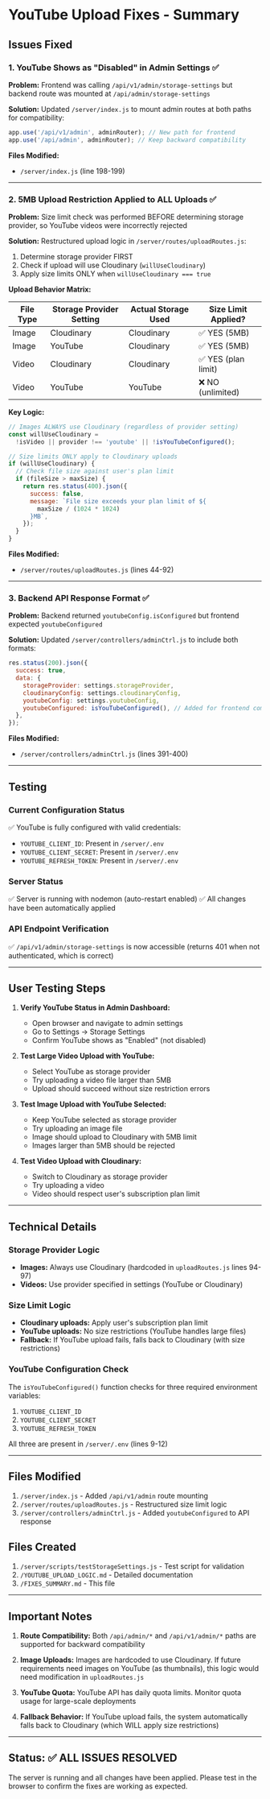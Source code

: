 # YouTube Upload Fixes - Summary

## Issues Fixed

### 1. YouTube Shows as "Disabled" in Admin Settings ✅

**Problem:** Frontend was calling `/api/v1/admin/storage-settings` but backend route was mounted at `/api/admin/storage-settings`

**Solution:** Updated `/server/index.js` to mount admin routes at both paths for compatibility:

```javascript
app.use('/api/v1/admin', adminRouter); // New path for frontend
app.use('/api/admin', adminRouter); // Keep backward compatibility
```

**Files Modified:**

- `/server/index.js` (line 198-199)

---

### 2. 5MB Upload Restriction Applied to ALL Uploads ✅

**Problem:** Size limit check was performed BEFORE determining storage provider, so YouTube videos were incorrectly rejected

**Solution:** Restructured upload logic in `/server/routes/uploadRoutes.js`:

1. Determine storage provider FIRST
2. Check if upload will use Cloudinary (`willUseCloudinary`)
3. Apply size limits ONLY when `willUseCloudinary === true`

**Upload Behavior Matrix:**

| File Type | Storage Provider Setting | Actual Storage Used | Size Limit Applied? |
| --------- | ------------------------ | ------------------- | ------------------- |
| Image     | Cloudinary               | Cloudinary          | ✅ YES (5MB)        |
| Image     | YouTube                  | Cloudinary          | ✅ YES (5MB)        |
| Video     | Cloudinary               | Cloudinary          | ✅ YES (plan limit) |
| Video     | YouTube                  | YouTube             | ❌ NO (unlimited)   |

**Key Logic:**

```javascript
// Images ALWAYS use Cloudinary (regardless of provider setting)
const willUseCloudinary =
  !isVideo || provider !== 'youtube' || !isYouTubeConfigured();

// Size limits ONLY apply to Cloudinary uploads
if (willUseCloudinary) {
  // Check file size against user's plan limit
  if (fileSize > maxSize) {
    return res.status(400).json({
      success: false,
      message: `File size exceeds your plan limit of ${
        maxSize / (1024 * 1024)
      }MB`,
    });
  }
}
```

**Files Modified:**

- `/server/routes/uploadRoutes.js` (lines 44-92)

---

### 3. Backend API Response Format ✅

**Problem:** Backend returned `youtubeConfig.isConfigured` but frontend expected `youtubeConfigured`

**Solution:** Updated `/server/controllers/adminCtrl.js` to include both formats:

```javascript
res.status(200).json({
  success: true,
  data: {
    storageProvider: settings.storageProvider,
    cloudinaryConfig: settings.cloudinaryConfig,
    youtubeConfig: settings.youtubeConfig,
    youtubeConfigured: isYouTubeConfigured(), // Added for frontend compatibility
  },
});
```

**Files Modified:**

- `/server/controllers/adminCtrl.js` (lines 391-400)

---

## Testing

### Current Configuration Status

✅ YouTube is fully configured with valid credentials:

- `YOUTUBE_CLIENT_ID`: Present in `/server/.env`
- `YOUTUBE_CLIENT_SECRET`: Present in `/server/.env`
- `YOUTUBE_REFRESH_TOKEN`: Present in `/server/.env`

### Server Status

✅ Server is running with nodemon (auto-restart enabled)
✅ All changes have been automatically applied

### API Endpoint Verification

✅ `/api/v1/admin/storage-settings` is now accessible (returns 401 when not authenticated, which is correct)

---

## User Testing Steps

1. **Verify YouTube Status in Admin Dashboard:**

   - Open browser and navigate to admin settings
   - Go to Settings → Storage Settings
   - Confirm YouTube shows as "Enabled" (not disabled)

2. **Test Large Video Upload with YouTube:**

   - Select YouTube as storage provider
   - Try uploading a video file larger than 5MB
   - Upload should succeed without size restriction errors

3. **Test Image Upload with YouTube Selected:**

   - Keep YouTube selected as storage provider
   - Try uploading an image file
   - Image should upload to Cloudinary with 5MB limit
   - Images larger than 5MB should be rejected

4. **Test Video Upload with Cloudinary:**
   - Switch to Cloudinary as storage provider
   - Try uploading a video
   - Video should respect user's subscription plan limit

---

## Technical Details

### Storage Provider Logic

- **Images:** Always use Cloudinary (hardcoded in `uploadRoutes.js` lines 94-97)
- **Videos:** Use provider specified in settings (YouTube or Cloudinary)

### Size Limit Logic

- **Cloudinary uploads:** Apply user's subscription plan limit
- **YouTube uploads:** No size restrictions (YouTube handles large files)
- **Fallback:** If YouTube upload fails, falls back to Cloudinary (with size restrictions)

### YouTube Configuration Check

The `isYouTubeConfigured()` function checks for three required environment variables:

1. `YOUTUBE_CLIENT_ID`
2. `YOUTUBE_CLIENT_SECRET`
3. `YOUTUBE_REFRESH_TOKEN`

All three are present in `/server/.env` (lines 9-12)

---

## Files Modified

1. `/server/index.js` - Added `/api/v1/admin` route mounting
2. `/server/routes/uploadRoutes.js` - Restructured size limit logic
3. `/server/controllers/adminCtrl.js` - Added `youtubeConfigured` to API response

## Files Created

1. `/server/scripts/testStorageSettings.js` - Test script for validation
2. `/YOUTUBE_UPLOAD_LOGIC.md` - Detailed documentation
3. `/FIXES_SUMMARY.md` - This file

---

## Important Notes

1. **Route Compatibility:** Both `/api/admin/*` and `/api/v1/admin/*` paths are supported for backward compatibility

2. **Image Uploads:** Images are hardcoded to use Cloudinary. If future requirements need images on YouTube (as thumbnails), this logic would need modification in `uploadRoutes.js`

3. **YouTube Quota:** YouTube API has daily quota limits. Monitor quota usage for large-scale deployments

4. **Fallback Behavior:** If YouTube upload fails, the system automatically falls back to Cloudinary (which WILL apply size restrictions)

---

## Status: ✅ ALL ISSUES RESOLVED

The server is running and all changes have been applied. Please test in the browser to confirm the fixes are working as expected.
